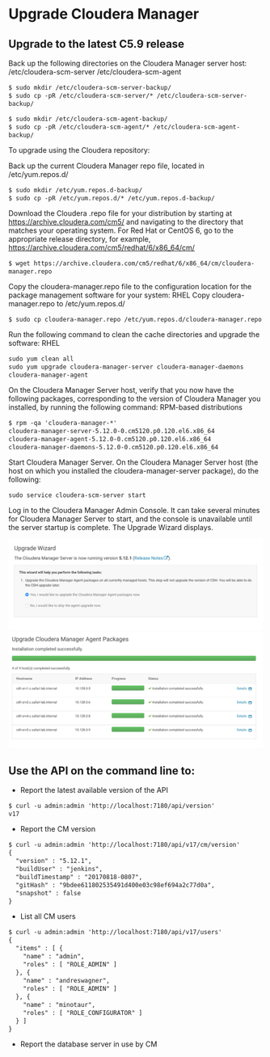 # Upgrade Cloudera Manager

## Upgrade to the latest C5.9 release

Back up the following directories on the Cloudera Manager server host:
/etc/cloudera-scm-server
/etc/cloudera-scm-agent

```
$ sudo mkdir /etc/cloudera-scm-server-backup/
$ sudo cp -pR /etc/cloudera-scm-server/* /etc/cloudera-scm-server-backup/
```

```
$ sudo mkdir /etc/cloudera-scm-agent-backup/
$ sudo cp -pR /etc/cloudera-scm-agent/* /etc/cloudera-scm-agent-backup/
```

To upgrade using the Cloudera repository:

Back up the current Cloudera Manager repo file, located in /etc/yum.repos.d/
```
$ sudo mkdir /etc/yum.repos.d-backup/
$ sudo cp -pR /etc/yum.repos.d/* /etc/yum.repos.d-backup/
```

Download the Cloudera .repo file for your distribution by starting at https://archive.cloudera.com/cm5/ and navigating to the directory that matches your operating system.
For Red Hat or CentOS 6, go to the appropriate release directory, for example, https://archive.cloudera.com/cm5/redhat/6/x86_64/cm/

```
$ wget https://archive.cloudera.com/cm5/redhat/6/x86_64/cm/cloudera-manager.repo
```

Copy the cloudera-manager.repo file to the configuration location for the package management software for your system:
RHEL
Copy cloudera-manager.repo to /etc/yum.repos.d/

```
$ sudo cp cloudera-manager.repo /etc/yum.repos.d/cloudera-manager.repo
```

Run the following command to clean the cache directories and upgrade the software:
RHEL
```
sudo yum clean all
sudo yum upgrade cloudera-manager-server cloudera-manager-daemons cloudera-manager-agent
```

On the Cloudera Manager Server host, verify that you now have the following packages, corresponding to the version of Cloudera Manager you installed, by running the following command:
RPM-based distributions
```
$ rpm -qa 'cloudera-manager-*'
cloudera-manager-server-5.12.0-0.cm5120.p0.120.el6.x86_64
cloudera-manager-agent-5.12.0-0.cm5120.p0.120.el6.x86_64
cloudera-manager-daemons-5.12.0-0.cm5120.p0.120.el6.x86_64
```
Start Cloudera Manager Server. On the Cloudera Manager Server host (the host on which you installed the cloudera-manager-server package), do the following:
```
sudo service cloudera-scm-server start
```

Log in to the Cloudera Manager Admin Console. It can take several minutes for Cloudera Manager Server to start, and the console is unavailable until the server startup is complete.
The Upgrade Wizard displays.

![Image of Upgrade Wizard](cm_upgrade_wizard_1.png)
![Image of Upgrade Wizard](cm_upgrade_wizard_2.png)

## Use the API on the command line to:
* Report the latest available version of the API
```
$ curl -u admin:admin 'http://localhost:7180/api/version'
v17
```

* Report the CM version
```
$ curl -u admin:admin 'http://localhost:7180/api/v17/cm/version'
{
  "version" : "5.12.1",
  "buildUser" : "jenkins",
  "buildTimestamp" : "20170818-0807",
  "gitHash" : "9bdee611802535491d400e03c98ef694a2c77d0a",
  "snapshot" : false
}
```
* List all CM users
```
$ curl -u admin:admin 'http://localhost:7180/api/v17/users'
{
  "items" : [ {
    "name" : "admin",
    "roles" : [ "ROLE_ADMIN" ]
  }, {
    "name" : "andreswagner",
    "roles" : [ "ROLE_ADMIN" ]
  }, {
    "name" : "minotaur",
    "roles" : [ "ROLE_CONFIGURATOR" ]
  } ]
}
```
* Report the database server in use by CM
